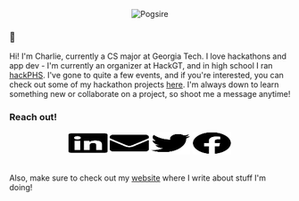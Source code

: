 <div align="center">
	<img src="https://cdn.discordapp.com/emojis/741401023054348430.png" alt="Pogsire" >
</div>

### 👋

Hi! I'm Charlie, currently a CS major at Georgia Tech. I love hackathons and app dev -  I'm currently an organizer at HackGT, and in high school I ran [hackPHS](https://hackphs.tech/). I've gone to quite a few events, and if you're interested, you can check out some of my hackathon projects [here](https://devpost.com/charliexluo). I'm always down to learn something new or collaborate on a project, so shoot me a message anytime!



### Reach out!
<div align="center">
	<a href="https://www.linkedin.com/in/cvxluo/"><img title="LinkedIn" src="https://raw.githubusercontent.com/cvxluo/cvxluo/master/assets/linkedin.svg" width="70" height="40" /></a>
	<a href="mailto:cvxluo@gmail.com"><img title="Email" src="https://raw.githubusercontent.com/cvxluo/cvxluo/master/assets/envelope.svg" width="70" height="40" /></a>
	<a href="https://twitter.com/cvxluo"><img title="Twitter" src="https://raw.githubusercontent.com/cvxluo/cvxluo/master/assets/twitter.svg" width="70" height="40" /></a>
	<a href="https://www.facebook.com/cvxluo/"><img title="Facebook" src="https://raw.githubusercontent.com/cvxluo/cvxluo/master/assets/facebook.svg" width="70" height="40" /></a>

</div>
<br />

Also, make sure to check out my [website](https://cvxluo.dev/) where I write about stuff I'm doing!
